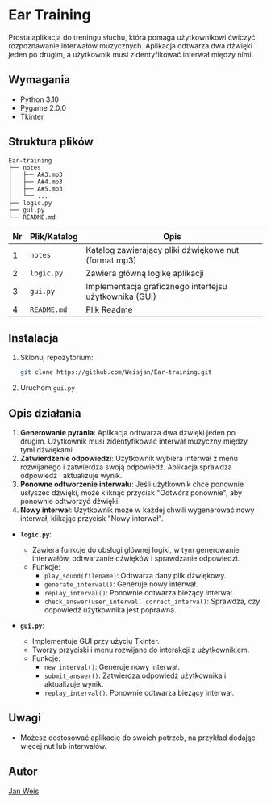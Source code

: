 # Ear Training

Prosta aplikacja do treningu słuchu, która pomaga użytkownikowi ćwiczyć rozpoznawanie interwałów muzycznych. Aplikacja odtwarza dwa dźwięki jeden po drugim, a użytkownik musi zidentyfikować interwał między nimi.

## Wymagania

* Python 3.10
* Pygame 2.0.0
* Tkinter

## Struktura plików

```
Ear-training
├── notes
│   ├── A#3.mp3
│   ├── A#4.mp3
│   ├── A#5.mp3
│   └── ...
├── logic.py
├── gui.py
└── README.md
```

| Nr | Plik/Katalog    | Opis |
|----|-----------------|------|
| 1  | `notes`        | Katalog zawierający pliki dźwiękowe nut (format mp3) |
| 2  | `logic.py`      | Zawiera główną logikę aplikacji |
| 3  | `gui.py`        | Implementacja graficznego interfejsu użytkownika (GUI) |
| 4  | `README.md`     | Plik Readme |

## Instalacja

1. Sklonuj repozytorium:
   ```sh
   git clone https://github.com/Weisjan/Ear-training.git
   ```
2. Uruchom `gui.py`

## Opis działania

1. **Generowanie pytania**: Aplikacja odtwarza dwa dźwięki jeden po drugim. Użytkownik musi zidentyfikować interwał muzyczny między tymi dźwiękami.
2. **Zatwierdzenie odpowiedzi**: Użytkownik wybiera interwał z menu rozwijanego i zatwierdza swoją odpowiedź. Aplikacja sprawdza odpowiedź i aktualizuje wynik.
3. **Ponowne odtworzenie interwału**: Jeśli użytkownik chce ponownie usłyszeć dźwięki, może kliknąć przycisk "Odtwórz ponownie", aby ponownie odtworzyć dźwięki.
4. **Nowy interwał**: Użytkownik może w każdej chwili wygenerować nowy interwał, klikając przycisk "Nowy interwał".

- **`logic.py`**:
  - Zawiera funkcje do obsługi głównej logiki, w tym generowanie interwałów, odtwarzanie dźwięków i sprawdzanie odpowiedzi.
  - Funkcje:
    - `play_sound(filename)`: Odtwarza dany plik dźwiękowy.
    - `generate_interval()`: Generuje nowy interwał.
    - `replay_interval()`: Ponownie odtwarza bieżący interwał.
    - `check_answer(user_interval, correct_interval)`: Sprawdza, czy odpowiedź użytkownika jest poprawna.

- **`gui.py`**:
  - Implementuje GUI przy użyciu Tkinter.
  - Tworzy przyciski i menu rozwijane do interakcji z użytkownikiem.
  - Funkcje:
    - `new_interval()`: Generuje nowy interwał.
    - `submit_answer()`: Zatwierdza odpowiedź użytkownika i aktualizuje wynik.
    - `replay_interval()`: Ponownie odtwarza bieżący interwał.

## Uwagi

- Możesz dostosować aplikację do swoich potrzeb, na przykład dodając więcej nut lub interwałów.

## Autor

[Jan Weis](https://github.com/Weisjan)
